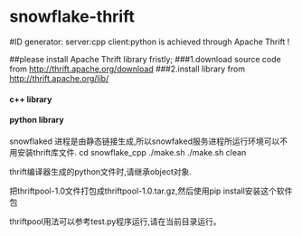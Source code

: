 # snowflake-thrift
#ID generator: server:cpp client:python   is achieved through  Apache Thrift !

##please install Apache Thrift library fristly;
###1.download source code from http://thrift.apache.org/download
###2.install library from http://thrift.apache.org/lib/
#### c++ library
#### python library

snowflaked 进程是由静态链接生成,所以snowfaked服务进程所运行环境可以不用安装thrift库文件.
cd snowflake_cpp
./make.sh 
./make.sh clean

thrift编译器生成的python文件时,请继承object对象.

把thriftpool-1.0文件打包成thriftpool-1.0.tar.gz,然后使用pip install安装这个软件包

thriftpool用法可以参考test.py程序运行,请在当前目录运行。


